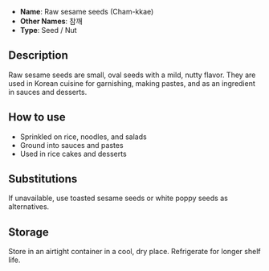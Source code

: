 - **Name**: Raw sesame seeds (Cham-kkae)
- **Other Names**: 참깨
- **Type**: Seed / Nut

## Description

Raw sesame seeds are small, oval seeds with a mild, nutty flavor. They are used in Korean cuisine for garnishing, making pastes, and as an ingredient in sauces and desserts.

## How to use

- Sprinkled on rice, noodles, and salads
- Ground into sauces and pastes
- Used in rice cakes and desserts

## Substitutions

If unavailable, use toasted sesame seeds or white poppy seeds as alternatives.

## Storage

Store in an airtight container in a cool, dry place. Refrigerate for longer shelf life. 